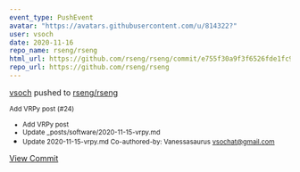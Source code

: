 ```yaml
---
event_type: PushEvent
avatar: "https://avatars.githubusercontent.com/u/814322?"
user: vsoch
date: 2020-11-16
repo_name: rseng/rseng
html_url: https://github.com/rseng/rseng/commit/e755f30a9f3f6526fde1fc9e4952b6b3a587cec4
repo_url: https://github.com/rseng/rseng
---
```


<a href='https://github.com/vsoch' target='_blank'>vsoch</a> pushed to <a href='https://github.com/rseng/rseng' target='_blank'>rseng/rseng</a>

<small>Add VRPy post (#24)

* Add VRPy post
* Update _posts/software/2020-11-15-vrpy.md
* Update 2020-11-15-vrpy.md
Co-authored-by: Vanessasaurus <vsochat@gmail.com></small>

<a href='https://github.com/rseng/rseng/commit/e755f30a9f3f6526fde1fc9e4952b6b3a587cec4' target='_blank'>View Commit</a>